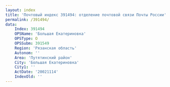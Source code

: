```yaml
---
layout: index
title: 'Почтовый индекс 391494: отделение почтовой связи Почты России'
permalink: /391494/
data:
    Index: 391494
    OPSName: 'Большая Екатериновка'
    OPSType: О
    OPSSubm: 391549
    Region: 'Рязанская область'
    Autonom: ''
    Area: 'Путятинский район'
    City: 'Большая Екатериновка'
    City1: ''
    ActDate: '20021114'
    IndexOld: ''
---
```

